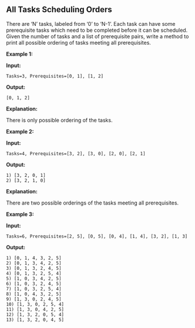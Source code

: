 ## All Tasks Scheduling Orders

There are ‘N’ tasks, labeled from ‘0’ to ‘N-1’. Each task can have some prerequisite tasks which need to be completed before it can be scheduled. 
Given the number of tasks and a list of prerequisite pairs, write a method to print all possible ordering of tasks meeting all prerequisites.

**Example 1:**

**Input:** 
```
Tasks=3, Prerequisites=[0, 1], [1, 2]
```

**Output:** 
```
[0, 1, 2]
```

**Explanation:** 

There is only possible ordering of the tasks.

**Example 2:**

**Input:** 
```
Tasks=4, Prerequisites=[3, 2], [3, 0], [2, 0], [2, 1]
```

**Output:**
``` 
1) [3, 2, 0, 1]
2) [3, 2, 1, 0]
```

**Explanation:**

There are two possible orderings of the tasks meeting all prerequisites.

**Example 3:**

**Input:** 
```
Tasks=6, Prerequisites=[2, 5], [0, 5], [0, 4], [1, 4], [3, 2], [1, 3]
```

**Output:**
```
1) [0, 1, 4, 3, 2, 5]
2) [0, 1, 3, 4, 2, 5]
3) [0, 1, 3, 2, 4, 5]
4) [0, 1, 3, 2, 5, 4]
5) [1, 0, 3, 4, 2, 5]
6) [1, 0, 3, 2, 4, 5]
7) [1, 0, 3, 2, 5, 4]
8) [1, 0, 4, 3, 2, 5]
9) [1, 3, 0, 2, 4, 5]
10) [1, 3, 0, 2, 5, 4]
11) [1, 3, 0, 4, 2, 5]
12) [1, 3, 2, 0, 5, 4]
13) [1, 3, 2, 0, 4, 5]
```